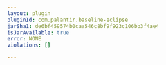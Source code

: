 ```yaml
---
layout: plugin
pluginId: com.palantir.baseline-eclipse
jarSha1: de6bf459574b0caa546c8bf9f923c106bb3f4ae4
isJarAvailable: true
error: NONE
violations: []

---
```

